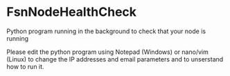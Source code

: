 # FsnNodeHealthCheck
Python program running in the background to check that your node is running

Please edit the python program using Notepad (Windows) or nano/vim (Linux) to change the IP addresses and email 
parameters and to unserstand how to run it.
